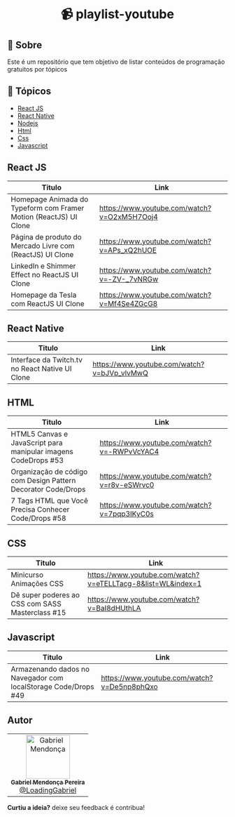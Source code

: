 <h1 align="center">📹 playlist-youtube</h1>

## 💬 Sobre
Este é um repositório que tem objetivo de listar conteúdos de programação gratuitos por tópicos

## 📌 Tópicos
* <a href="https://github.com/loadingGabriel/playlist-youtube#react-js">React JS</a>
* <a href="https://github.com/loadingGabriel/playlist-youtube#react-native">React Native</a>
* <a href="">Nodejs</a>
* <a href="https://github.com/loadingGabriel/playlist-youtube#html">Html</a>
* <a href="https://github.com/loadingGabriel/playlist-youtube#css">Css</a>
* <a href="https://github.com/loadingGabriel/playlist-youtube#javascript">Javascript</a>

## React JS
Titulo    | Link
--------- | ------
Homepage Animada do Typeform com Framer Motion (ReactJS) UI Clone | https://www.youtube.com/watch?v=O2xM5H7Ooj4
Página de produto do Mercado Livre com (ReactJS) UI Clone | https://www.youtube.com/watch?v=APs_xQ2hUOE
LinkedIn e Shimmer Effect no ReactJS UI Clone | https://www.youtube.com/watch?v=-ZV-_7vNRGw
Homepage da Tesla com ReactJS UI Clone | https://www.youtube.com/watch?v=Mf4Se4ZGcG8

## React Native
Titulo    | Link
--------- | ------
Interface da Twitch.tv no React Native UI Clone |https://www.youtube.com/watch?v=bJVp_vlvMwQ

## HTML
Titulo    | Link
--------- | ------
HTML5 Canvas e JavaScript para manipular imagens CodeDrops #53 | https://www.youtube.com/watch?v=-RWPvVcYAC4
Organização de código com Design Pattern Decorator Code/Drops | https://www.youtube.com/watch?v=r8v-eSWrvc0
7 Tags HTML que Você Precisa Conhecer Code/Drops #58 |https://www.youtube.com/watch?v=7pqp3IKyC0s

## CSS
Titulo    | Link
--------- | ------
Minicurso Animações CSS | https://www.youtube.com/watch?v=eTELLTacg-8&list=WL&index=1
Dê super poderes ao CSS com SASS Masterclass #15 | https://www.youtube.com/watch?v=BaI8dHUthLA

## Javascript
Titulo    | Link
--------- | ------
Armazenando dados no Navegador com localStorage Code/Drops #49 | https://www.youtube.com/watch?v=De5np8phQxo

##  Autor

<table>
  <tr>
    <td align="center">
      <a href="https://www.linkedin.com/in/gabriel-mendonca-pereira/">
        <img src="https://avatars0.githubusercontent.com/u/49095200?s=460&u=c1bf40237efc7e4432b01f61cfac4dab28b189ec&v=4" width="100px;" alt="Gabriel Mendonça"/>
        <br />
        <sub>
          <b>Gabriel Mendonça Pereira</b>
        </sub>
       </a>
       <br />
       <a href="https://github.com/loadingGabriel/" title="Code">@LoadingGabriel</a>
    </td>
  </tr>
</table>

<p><strong>Curtiu a ideia?</strong> deixe seu feedback é contribua!</p>
